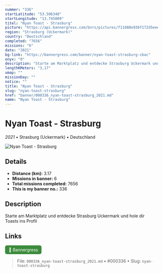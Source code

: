 ```yaml
---
nummer: "336"
startLatitude: "53.506348"
startLongitude: "13.745009"
titel: "Nyan Toast - Strasburg"
picture: "https://api.bannergress.com/bnrs/pictures/f11088e936f172d5eee13b65cf3d7f6f"
region: "Strasburg (Uckermark)"
country: "Deutschland"
completed: "7656"
missions: "6"
date: "2021"
bg-link: "https://bannergress.com/banner/nyan-toast-strasburg-cbac"
onyx: "0"
description: "Starte am Marktplatz und entdecke Strasburg Uckermark und hole dir Toasts ins Profil"
lengthKMeters: "3,17"
umap: ""
missionDay: ""
notice: ""
title: "Nyan Toast - Strasburg"
slug: "nyan-toast-strasburg"
href: "banner/000336_nyan-toast-strasburg_2021.md"
name: "Nyan Toast - Strasburg"
---
```

# Nyan Toast - Strasburg

*2021* • Strasburg (Uckermark) • Deutschland

![Nyan Toast - Strasburg](https://api.bannergress.com/bnrs/pictures/f11088e936f172d5eee13b65cf3d7f6f)



## Details
- **Distance (km):** 3.17
- **Missions in banner:** 6
- **Total missions completed:** 7656
- **This is my banner no.:** 336



## Description
Starte am Marktplatz und entdecke Strasburg Uckermark und hole dir Toasts ins Profil



## Links
<a href="https://bannergress.com/banner/nyan-toast-strasburg-cbac" target="_blank" style="display:inline-block;margin-right:8px;padding:6px 12px;background:#3c8b3c;color:#fff;text-decoration:none;border-radius:6px;">🔗 Bannergress</a>



> File: `000336_nyan-toast-strasburg_2021.md`
> • #000336
> • Slug: `nyan-toast-strasburg`
